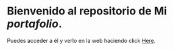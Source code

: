 # Bienvenido al repositorio de Mi _portafolio_. 

Puedes acceder a él y verlo en la web haciendo click [Here](https://Robinsonfarieta.github.io/index.html).

